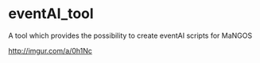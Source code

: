 # eventAI_tool
A tool which provides the possibility to create eventAI scripts for MaNGOS

http://imgur.com/a/0h1Nc
